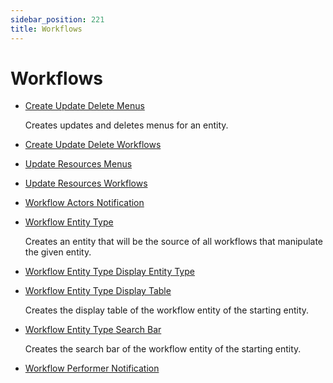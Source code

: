 ```yaml
---
sidebar_position: 221
title: Workflows
---
```


# Workflows

* [Create Update Delete Menus](createupdatedeletemenus/index "CreateUpdateDeleteMenus")

  Creates updates and deletes menus for an entity.
* [Create Update Delete Workflows](createupdatedeleteworkflows/index)
* [Update Resources Menus](updateresourcesmenus/index)
* [Update Resources Workflows](updateresourcesworkflows/index)
* [Workflow Actors Notification](workflowactorsnotification/index)
* [Workflow Entity Type](workflowentitytype/index)

  Creates an entity that will be the source of all workflows that manipulate the given entity.
* [Workflow Entity Type Display Entity Type](workflowentitytypedisplayentitytype/index)
* [Workflow Entity Type Display Table](workflowentitytypedisplaytable/index)

  Creates the display table of the workflow entity of the starting entity.
* [Workflow Entity Type Search Bar](workflowentitytypesearchbar/index)

  Creates the search bar of the workflow entity of the starting entity.
* [Workflow Performer Notification](workflowperformernotification/index)